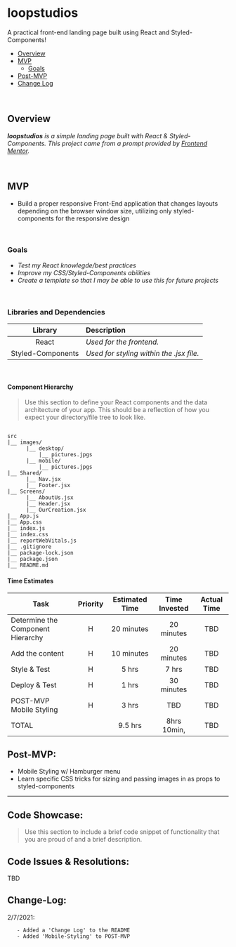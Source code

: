 # loopstudios
A practical front-end landing page built using React and Styled-Components!

- [Overview](#overview)
- [MVP](#mvp)
  - [Goals](#goals)
- [Post-MVP](#post-mvp)
- [Change Log](#change-log)


<br>

## Overview

_**loopstudios** is a simple landing page built with React & Styled-Components. This project came from a prompt provided by [Frontend Mentor](https://www.frontendmentor.io/challenges/loopstudios-landing-page-N88J5Onjw)._

<br>

## MVP

<!-- > The Minimum Viable Product should be a well-planned, easily-communicated product, ensuring that the client's deliverable will be achievable and meet specifications within the time frame estimated. -->

<!-- _The **Project Title** MVP lorem ipsum dolor sit amet, consectetur adipiscing elit. Phasellus dapibus fermentum risus vitae bibendum. Integer vel ipsum mollis odio sollicitudin ornare eu vel ex. In quis fringilla velit, ac maximus quam. Etiam eget placerat neque. Aenean faucibus sem non nisi lobortis ullamcorper._ -->

- Build a proper responsive Front-End application that changes layouts depending on the browser window size, utilizing only styled-components for the responsive design

<br>

### Goals

- _Test my React knowlegde/best practices_
- _Improve my CSS/Styled-Components abilities_
- _Create a template so that I may be able to use this for future projects_

<br>

### Libraries and Dependencies

<!-- > Use this section to list all supporting libraries and dependencies, and their role in the project. Below is an example - this needs to be replaced! -->

|     Library      | Description                                |
| :--------------: | :----------------------------------------- |
|      React       | _Used for the frontend._ |
|   Styled-Components   | _Used for styling within the .jsx file._ |

<br>

#### Component Hierarchy

> Use this section to define your React components and the data architecture of your app. This should be a reflection of how you expect your directory/file tree to look like. 

``` structure

src
|__ images/
      |__ desktop/
          |__ pictures.jpgs
      |__ mobile/
          |__ pictures.jpgs
|__ Shared/
      |__ Nav.jsx
      |__ Footer.jsx
|__ Screens/
      |__ AboutUs.jsx
      |__ Header.jsx
      |__ OurCreation.jsx
|__ App.js
|__ App.css
|__ index.js
|__ index.css
|__ reportWebVitals.js
|__ .gitignore
|__ package-lock.json
|__ package.json
|__ README.md

```

<!-- #### Component Breakdown

> Use this section to go into further depth regarding your components, including breaking down the components as stateless or stateful, and considering the passing of data between those components.

|  Component   |    Type    | state | props | Description                                                      |
| :----------: | :--------: | :---: | :---: | :--------------------------------------------------------------- |
|    Header    | functional |   n   |   n   | _The header will contain the navigation and logo._               |
|  Navigation  | functional |   n   |   n   | _The navigation will provide a link to each of the pages._       |
|   Gallery    |   class    |   y   |   n   | _The gallery will render the posts using cards in flexbox._      |
| Gallery Card | functional |   n   |   y   | _The cards will render the post info via props._                 |
|    Footer    | functional |   n   |   n   | _The footer will show info about me and a link to my portfolio._ | -->

#### Time Estimates

<!-- > Use this section to estimate the time necessary to build out each of the components you've described above. -->

| Task                | Priority | Estimated Time | Time Invested | Actual Time |
| ------------------- | :------: | :------------: | :-----------: | :---------: |
| Determine  the Component Hierarchy |    H     |     20 minutes      |     20 minutes     |     TBD     |
| Add the content|    H     |     10 minutes      |     20 minutes     |     TBD     |
| Style & Test |    H     |     5 hrs      |     7 hrs     |     TBD     |
| Deploy & Test |    H     |     1 hrs      |     30 minutes     |     TBD     |
| POST-MVP Mobile Styling |    H     |     3 hrs      |     TBD     |     TBD     |
| TOTAL               |          |    9.5 hrs      |     8hrs 10min,     |     TBD     |

<!-- > _Why is this necessary? Time frames are key to the development cycle. You have limited time to code your app, and your estimates can then be used to evaluate possibilities of your MVP and post-MVP based on time needed. It's best you assume an additional hour for each component, as well as a few hours added to the total time, to play it safe._ -->

## Post-MVP:

<!-- > Use this section to document ideas you've had that would be fun (or necessary) for your Post-MVP. This will be helpful when you return to your project after graduation! -->
<!-- - Build out logic that will prevent duplicate RSVPs -->
- Mobile Styling w/ Hamburger menu
- Learn specific CSS tricks for sizing and passing images in as props to styled-components
<!-- - Implement Full CRUD to the RSVP component -->

***

## Code Showcase:

> Use this section to include a brief code snippet of functionality that you are proud of and a brief description.

## Code Issues & Resolutions:

TBD

## Change-Log:

 2/7/2021:

       - Added a 'Change Log' to the README
       - Added 'Mobile-Styling' to POST-MVP